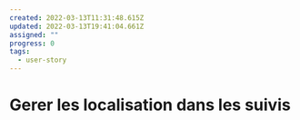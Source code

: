 ```yaml
---
created: 2022-03-13T11:31:48.615Z
updated: 2022-03-13T19:41:04.661Z
assigned: ""
progress: 0
tags:
  - user-story
---
```


# Gerer les localisation dans les suivis
